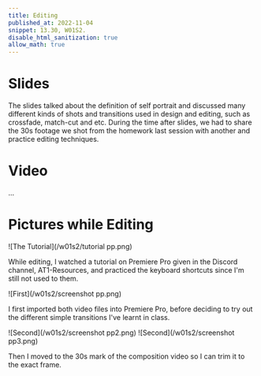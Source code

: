 ```yaml
---
title: Editing
published_at: 2022-11-04
snippet: 13.30, W01S2.
disable_html_sanitization: true
allow_math: true
---
```


# Slides

The slides talked about the definition of self portrait and discussed many different kinds of shots and transitions used in design and editing, such as crossfade, match-cut and etc. During the time after slides, we had to share the 30s footage we shot from the homework last session with another and practice editing techniques. 

# Video

...

# Pictures while Editing

![The Tutorial](/w01s2/tutorial pp.png)

While editing, I watched a tutorial on Premiere Pro given in the Discord channel, AT1-Resources, and practiced the keyboard shortcuts since I'm still not used to them.  

![First](/w01s2/screenshot pp.png)

I first imported both video files into Premiere Pro, before deciding to try out the different simple transitions I've learnt in class.

![Second](/w01s2/screenshot pp2.png)
![Second](/w01s2/screenshot pp3.png)

Then I moved to the 30s mark of the composition video so I can trim it to the exact frame.

